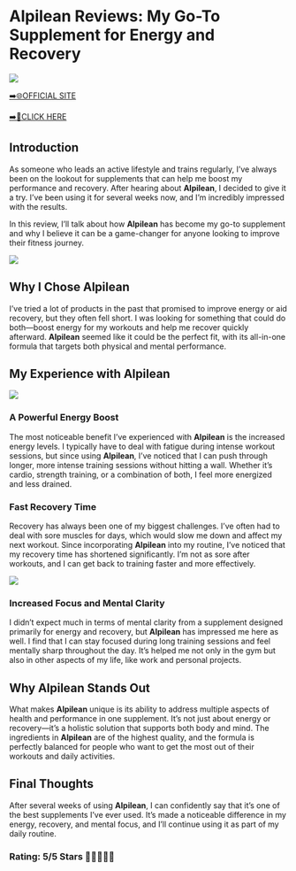 # **Alpilean Reviews**: My Go-To Supplement for Energy and Recovery

[![](https://static.vecteezy.com/system/resources/thumbnails/019/896/014/small/buy-now-gradient-button-with-cart-symbol-buy-now-illustration-png.png)](https://edetoop.top/lander/sugarpreland-1/alpil.html) 

[➡️🌐OFFICIAL SITE](https://edetoop.top/lander/sugarpreland-1/alpil.html) 

[➡️🔗CLICK HERE](https://edetoop.top/lander/sugarpreland-1/alpil.html) 


## Introduction

As someone who leads an active lifestyle and trains regularly, I’ve always been on the lookout for supplements that can help me boost my performance and recovery. After hearing about **Alpilean**, I decided to give it a try. I’ve been using it for several weeks now, and I’m incredibly impressed with the results.

In this review, I’ll talk about how **Alpilean** has become my go-to supplement and why I believe it can be a game-changer for anyone looking to improve their fitness journey.

[![](https://wallpapers.com/images/hd/red-order-now-button-udg4jcj4arvn8b0n-2.png)](https://edetoop.top/lander/sugarpreland-1/alpil.html)  

## Why I Chose **Alpilean**

I’ve tried a lot of products in the past that promised to improve energy or aid recovery, but they often fell short. I was looking for something that could do both—boost energy for my workouts and help me recover quickly afterward. **Alpilean** seemed like it could be the perfect fit, with its all-in-one formula that targets both physical and mental performance.

## My Experience with **Alpilean**

[![](https://static.vecteezy.com/system/resources/thumbnails/019/896/014/small/buy-now-gradient-button-with-cart-symbol-buy-now-illustration-png.png)](https://edetoop.top/lander/sugarpreland-1/alpil.html)

### A Powerful Energy Boost

The most noticeable benefit I’ve experienced with **Alpilean** is the increased energy levels. I typically have to deal with fatigue during intense workout sessions, but since using **Alpilean**, I’ve noticed that I can push through longer, more intense training sessions without hitting a wall. Whether it’s cardio, strength training, or a combination of both, I feel more energized and less drained.

### Fast Recovery Time

Recovery has always been one of my biggest challenges. I’ve often had to deal with sore muscles for days, which would slow me down and affect my next workout. Since incorporating **Alpilean** into my routine, I’ve noticed that my recovery time has shortened significantly. I’m not as sore after workouts, and I can get back to training faster and more effectively.

[![](https://wallpapers.com/images/hd/red-order-now-button-udg4jcj4arvn8b0n-2.png)](https://edetoop.top/lander/sugarpreland-1/alpil.html)  

### Increased Focus and Mental Clarity

I didn’t expect much in terms of mental clarity from a supplement designed primarily for energy and recovery, but **Alpilean** has impressed me here as well. I find that I can stay focused during long training sessions and feel mentally sharp throughout the day. It’s helped me not only in the gym but also in other aspects of my life, like work and personal projects.

## Why **Alpilean** Stands Out

What makes **Alpilean** unique is its ability to address multiple aspects of health and performance in one supplement. It’s not just about energy or recovery—it’s a holistic solution that supports both body and mind. The ingredients in **Alpilean** are of the highest quality, and the formula is perfectly balanced for people who want to get the most out of their workouts and daily activities.

## Final Thoughts

After several weeks of using **Alpilean**, I can confidently say that it’s one of the best supplements I’ve ever used. It’s made a noticeable difference in my energy, recovery, and mental focus, and I’ll continue using it as part of my daily routine.

### Rating: 5/5 Stars 🌟🌟🌟🌟🌟
